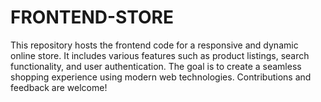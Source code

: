 # FRONTEND-STORE
This repository hosts the frontend code for a responsive and dynamic online store. It includes various features such as product listings, search functionality, and user authentication. The goal is to create a seamless shopping experience using modern web technologies. Contributions and feedback are welcome!
